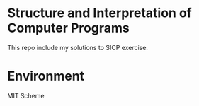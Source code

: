 # Structure and Interpretation of Computer Programs
This repo include my solutions to SICP exercise.

# Environment
MIT Scheme 
